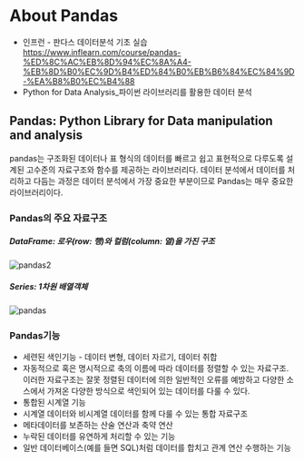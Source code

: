 # About Pandas
  - 인프런 - 판다스 데이터분석 기초 실습
  https://www.inflearn.com/course/pandas-%ED%8C%AC%EB%8D%94%EC%8A%A4-%EB%8D%B0%EC%9D%B4%ED%84%B0%EB%B6%84%EC%84%9D-%EA%B8%B0%EC%B4%88
  - Python for Data Analysis_파이썬 라이브러리를 활용한 데이터 분석
  
 
## Pandas: Python Library for Data manipulation and analysis

pandas는 구조화된 데이터나 표 형식의 데이터를 빠르고 쉽고 표현적으로 다루도록 설계된 고수준의 자료구조와 함수를 제공하는 라이브러리다. 데이터 분석에서 데이터를 처리하고 다듬는 과정은 데이터 분석에서 가장 중요한 부분이므로 Pandas는 매우 중요한 라이브러리이다.

### Pandas의 주요 자료구조

##### DataFrame: 로우(row: 행)와 컬럼(column: 열)을 가진 구조
![pandas2](https://user-images.githubusercontent.com/59241047/91466749-87f15780-e8ca-11ea-96a6-5dc2f24010fc.JPG)

  

##### Series: 1차원 배열객체
![pandas](https://user-images.githubusercontent.com/59241047/91466670-6db77980-e8ca-11ea-9ccd-9b3ee12f88f6.JPG)


### Pandas기능

-  세련된 색인기능 - 데이터 변형, 데이터 자르기, 데이터 취합
- 자동적으로 혹은 명시적으로 축의 이름에 따라 데이터를 정렬할 수 있는 자료구조. 이러한 자료구조는 잘못 정렬된 데이터에 의한 일반적인 오류를 예방하고 다양한 소스에서 가져온 다양한 방식으로 색인되어 있는 데이터를 다룰 수 있다.
- 통합된 시계열 기능
- 시계열 데이터와 비시계열 데이터를 함께 다룰 수 있는 통합 자료구조
- 메타데이터를 보존하는 산술 연산과 축약 연산
- 누락된 데이터를 유연하게 처리할 수 있는 기능
- 일반 데이터베이스(예를 들면 SQL)처럼 데이터를 합치고 관계 연산 수행하는 기능
